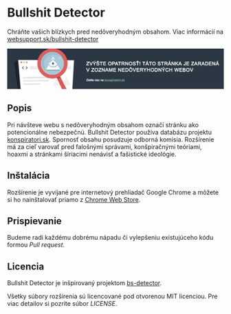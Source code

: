 # Bullshit Detector
Chráňte vašich blízkych pred nedôveryhodným obsahom. Viac informácií na [websupport.sk/bullshit-detector](https://www.websupport.sk/bullshit-detector)

![Bullshit Detector Screenshot](screenshot.png)

## Popis
Pri návšteve webu s nedôveryhodným obsahom označí stránku ako potencionálne nebezpečnú. Bullshit Detector používa databázu projektu [konspiratori.sk](https://www.konspiratori.sk). Spornosť obsahu posudzuje odborná komisia. Rozšírenie má za cieľ varovať pred falošnými správami, konšpiračnými teóriami, hoaxmi a stránkami šíriacimi nenávisť a fašistické ideológie.

## Inštalácia
Rozšírenie je vyvíjané pre internetový prehliadač Google Chrome a môžete si ho nainštalovať priamo z [Chrome Web Store](http://bit.ly/bullshit-detector).

## Prispievanie
Budeme radi každému dobrému nápadu či vylepšeniu existujúceho kódu formou *Pull request*.

## Licencia
Bullshit Detector je inšpirovaný projektom [bs-detector](https://github.com/bs-detector/bs-detector).

Všetky súbory rozširenia sú licencované pod otvorenou MIT licenciou. Pre viac detailov si pozrite súbor *LICENSE*.
